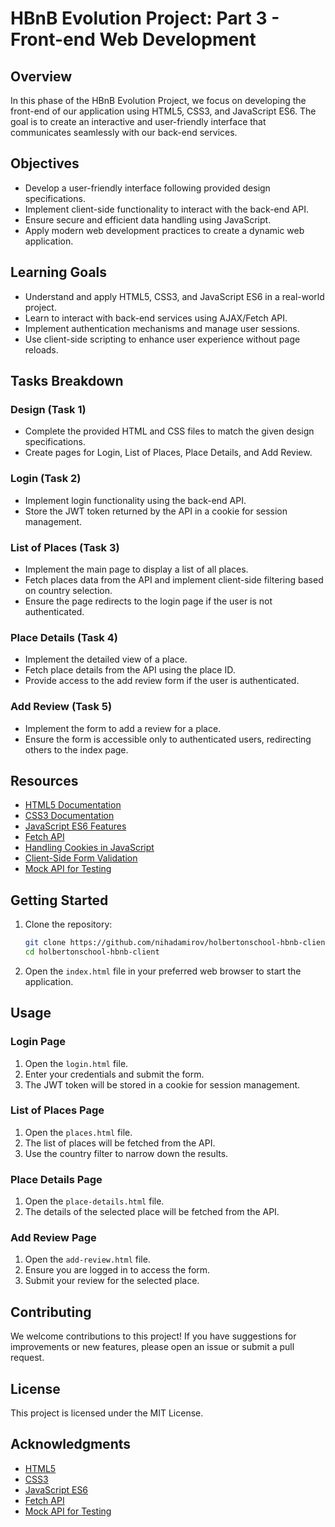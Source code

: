 # HBnB Evolution Project: Part 3 - Front-end Web Development

## Overview
In this phase of the HBnB Evolution Project, we focus on developing the front-end of our application using HTML5, CSS3, and JavaScript ES6. The goal is to create an interactive and user-friendly interface that communicates seamlessly with our back-end services.

## Objectives
- Develop a user-friendly interface following provided design specifications.
- Implement client-side functionality to interact with the back-end API.
- Ensure secure and efficient data handling using JavaScript.
- Apply modern web development practices to create a dynamic web application.

## Learning Goals
- Understand and apply HTML5, CSS3, and JavaScript ES6 in a real-world project.
- Learn to interact with back-end services using AJAX/Fetch API.
- Implement authentication mechanisms and manage user sessions.
- Use client-side scripting to enhance user experience without page reloads.

## Tasks Breakdown

### Design (Task 1)
- Complete the provided HTML and CSS files to match the given design specifications.
- Create pages for Login, List of Places, Place Details, and Add Review.

### Login (Task 2)
- Implement login functionality using the back-end API.
- Store the JWT token returned by the API in a cookie for session management.

### List of Places (Task 3)
- Implement the main page to display a list of all places.
- Fetch places data from the API and implement client-side filtering based on country selection.
- Ensure the page redirects to the login page if the user is not authenticated.

### Place Details (Task 4)
- Implement the detailed view of a place.
- Fetch place details from the API using the place ID.
- Provide access to the add review form if the user is authenticated.

### Add Review (Task 5)
- Implement the form to add a review for a place.
- Ensure the form is accessible only to authenticated users, redirecting others to the index page.

## Resources
- [HTML5 Documentation](https://developer.mozilla.org/en-US/docs/Web/Guide/HTML/HTML5)
- [CSS3 Documentation](https://developer.mozilla.org/en-US/docs/Web/CSS/CSS3)
- [JavaScript ES6 Features](https://developer.mozilla.org/en-US/docs/Web/JavaScript/New_in_JavaScript/ECMAScript_6_support_in_Mozilla)
- [Fetch API](https://developer.mozilla.org/en-US/docs/Web/API/Fetch_API)
- [Handling Cookies in JavaScript](https://developer.mozilla.org/en-US/docs/Web/API/Document/cookie)
- [Client-Side Form Validation](https://developer.mozilla.org/en-US/docs/Learn/Forms/Form_validation)
- [Mock API for Testing](https://jsonplaceholder.typicode.com/)

## Getting Started
1. Clone the repository:
    ```bash
    git clone https://github.com/nihadamirov/holbertonschool-hbnb-client.git
    cd holbertonschool-hbnb-client
    ```

2. Open the `index.html` file in your preferred web browser to start the application.

## Usage

### Login Page
1. Open the `login.html` file.
2. Enter your credentials and submit the form.
3. The JWT token will be stored in a cookie for session management.

### List of Places Page
1. Open the `places.html` file.
2. The list of places will be fetched from the API.
3. Use the country filter to narrow down the results.

### Place Details Page
1. Open the `place-details.html` file.
2. The details of the selected place will be fetched from the API.

### Add Review Page
1. Open the `add-review.html` file.
2. Ensure you are logged in to access the form.
3. Submit your review for the selected place.

## Contributing
We welcome contributions to this project! If you have suggestions for improvements or new features, please open an issue or submit a pull request.

## License
This project is licensed under the MIT License.

## Acknowledgments
- [HTML5](https://developer.mozilla.org/en-US/docs/Web/Guide/HTML/HTML5)
- [CSS3](https://developer.mozilla.org/en-US/docs/Web/CSS/CSS3)
- [JavaScript ES6](https://developer.mozilla.org/en-US/docs/Web/JavaScript/New_in_JavaScript/ECMAScript_6_support_in_Mozilla)
- [Fetch API](https://developer.mozilla.org/en-US/docs/Web/API/Fetch_API)
- [Mock API for Testing](https://jsonplaceholder.typicode.com/)
```
